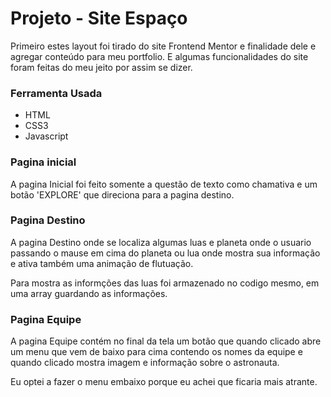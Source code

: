    
<h1>Projeto - Site Espaço</h1>

<p>
    Primeiro estes layout foi tirado do site Frontend Mentor
    e finalidade dele e agregar conteúdo para meu portfolio. E algumas funcionalidades do site foram feitas do meu jeito por assim se dizer.
</p>

<h3>Ferramenta Usada</h3>

<ul>
    <li>HTML</li>
    <li>CSS3</li>
    <li>Javascript</li>
</ul>

<h3>Pagina inicial</h3>

<p>
    A pagina Inicial foi feito somente a questão de texto como chamativa e 
    um botão 'EXPLORE' que direciona para a pagina destino.
</p>

<h3>Pagina Destino</h3>

<p>
    A pagina Destino onde se localiza algumas luas e planeta onde o usuario passando o mause em cima do planeta ou lua onde mostra sua informação e ativa também uma animação de flutuação.
</p>

<p>
    Para mostra as informções das luas foi armazenado no codigo mesmo, em uma array guardando as informações.
</p>

<h3>Pagina Equipe</h3>

<p>
    A pagina Equipe contém no final da tela um botão que quando clicado abre um menu que vem de baixo para cima contendo os nomes da equipe e quando clicado mostra imagem e informação sobre o astronauta.
</p>
<p>
    Eu optei a fazer o menu embaixo porque eu achei que ficaria mais atrante.
</p>